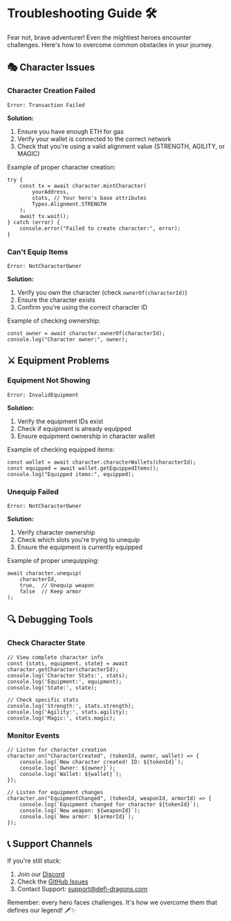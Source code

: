 # Troubleshooting Guide 🛠️

Fear not, brave adventurer! Even the mightiest heroes encounter challenges. Here's how to overcome common obstacles in your journey.

## 🎭 Character Issues

### Character Creation Failed
```solidity
Error: Transaction Failed
```
**Solution:**
1. Ensure you have enough ETH for gas
2. Verify your wallet is connected to the correct network
3. Check that you're using a valid alignment value (STRENGTH, AGILITY, or MAGIC)

Example of proper character creation:
```solidity
try {
    const tx = await character.mintCharacter(
        yourAddress,
        stats, // Your hero's base attributes
        Types.Alignment.STRENGTH
    );
    await tx.wait();
} catch (error) {
    console.error("Failed to create character:", error);
}
```

### Can't Equip Items
```solidity
Error: NotCharacterOwner
```
**Solution:**
1. Verify you own the character (check `ownerOf(characterId)`)
2. Ensure the character exists
3. Confirm you're using the correct character ID

Example of checking ownership:
```solidity
const owner = await character.ownerOf(characterId);
console.log("Character owner:", owner);
```

## ⚔️ Equipment Problems

### Equipment Not Showing
```solidity
Error: InvalidEquipment
```
**Solution:**
1. Verify the equipment IDs exist
2. Check if equipment is already equipped
3. Ensure equipment ownership in character wallet

Example of checking equipped items:
```solidity
const wallet = await character.characterWallets(characterId);
const equipped = await wallet.getEquippedItems();
console.log("Equipped items:", equipped);
```

### Unequip Failed
```solidity
Error: NotCharacterOwner
```
**Solution:**
1. Verify character ownership
2. Check which slots you're trying to unequip
3. Ensure the equipment is currently equipped

Example of proper unequipping:
```solidity
await character.unequip(
    characterId,
    true,  // Unequip weapon
    false  // Keep armor
);
```

## 🔍 Debugging Tools

### Check Character State
```solidity
// View complete character info
const {stats, equipment, state} = await character.getCharacter(characterId);
console.log('Character Stats:', stats);
console.log('Equipment:', equipment);
console.log('State:', state);

// Check specific stats
console.log('Strength:', stats.strength);
console.log('Agility:', stats.agility);
console.log('Magic:', stats.magic);
```

### Monitor Events
```solidity
// Listen for character creation
character.on("CharacterCreated", (tokenId, owner, wallet) => {
    console.log(`New character created! ID: ${tokenId}`);
    console.log(`Owner: ${owner}`);
    console.log(`Wallet: ${wallet}`);
});

// Listen for equipment changes
character.on("EquipmentChanged", (tokenId, weaponId, armorId) => {
    console.log(`Equipment changed for character ${tokenId}`);
    console.log(`New weapon: ${weaponId}`);
    console.log(`New armor: ${armorId}`);
});
```

## 📞 Support Channels

If you're still stuck:

1. Join our [Discord](https://discord.gg/defi-dragons)
2. Check the [GitHub Issues](https://github.com/defi-dragons/issues)
3. Contact Support: support@defi-dragons.com

Remember: every hero faces challenges. It's how we overcome them that defines our legend! 🗡️✨ 